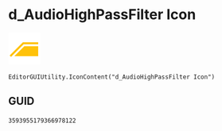 # d_AudioHighPassFilter Icon
![](/img/d_AudioHighPassFilter%20Icon.png)

``` CSharp
EditorGUIUtility.IconContent("d_AudioHighPassFilter Icon")
```
## GUID
```
3593955179366978122
```
